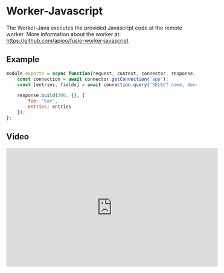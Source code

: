 
# Worker-Javascript

The Worker-Java executes the provided Javascript code at the remote worker.
More information about the worker at: https://github.com/apioo/fusio-worker-javascript

## Example

```javascript
module.exports = async function(request, context, connector, response, dispatcher, logger) {
    const connection = await connector.getConnection('app');
    const [entries, fields] = await connection.query('SELECT name, description FROM app_product_0');

    response.build(200, {}, {
        foo: 'bar',
        entries: entries
    });
};

```

## Video

<iframe width="560" height="315" src="https://www.youtube.com/embed/Jh4wt6Lm2Dk" title="YouTube video player" frameborder="0" allow="accelerometer; autoplay; clipboard-write; encrypted-media; gyroscope; picture-in-picture" allowfullscreen></iframe>
